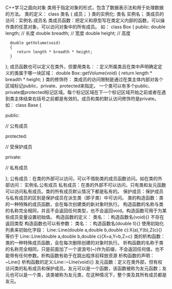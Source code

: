 C++学习之面向对象
类用于指定对象的形式，包含了数据表示法和用于处理数据的方法。
类的定义：
class 类名
{
成员；
}
类的实例化: 类名 实例名；
类成员的访问：实例名.成员名
类成员函数：把定义和原型写在类定义内部的函数，可以操作类的任意对象，可以访问对象中的所有成员。
如：
class Box
{
   public:
      double length;      // 长度
      double breadth;     // 宽度
      double height;      // 高度
   
      double getVolume(void)
      {
         return length * breadth * height;
      }
};
成员函数也可以定义在类外，但要用类名：：定义所属类且在类中声明确定定义的类属于哪一块区域：
double Box::getVolume(void)
{
    return length * breadth * height;
}
类的修饰符：
类成员的访问限制是通过在类主体内部对各个区域标记public、private、protected来指定。
一个类可以有多个public、private或protected标记区域。每个标记区域在下一个标记区域开始之前或者在遇到类主体结束右括号之前都是有效的。成员和类的默认访问修饰符是private。
如：
class Base {
 
   public:
 
  // 公有成员
 
   protected:
 
  // 受保护成员
 
   private:
 
  // 私有成员
 
};
公有成员：在类的外部可以访问，可以不借助类的成员函数访问。如在类的外部访问： 实例名.公有成员
私有成员：在类的外部不可以访问，只有类和友元函数可以访问私有成员。类的所有成员默认情况下都是私有的。
保护成员：保护成员与私有成员的区别是保护成员在派生类（即子类）中可访问。
类的构造函数：类的一种特殊的成员函数，会在每次创建类的新对象时执行。
构造函数的名称与类的名称完全相同，并且不会返回任何类型，也不会返回void。构造函数可用于为某些成员变量设置初始值。
构造函数的定义：
类名：：构造函数名(void){}   不存在返回类型
构造函数也可以有参数：   类名：：构造函数名(double ll){}
使用初始化列表来初始化字段：
Line::Line(double a,double b,double c):X(a),Y(b),Z(c){} 等价于 Line::Line(double a,double b,double c){X=a,Y=b,Z=c}
类的析构函数：类的一种特殊成员函数，会在每次删除创建的对象时执行。
析构函数的名称于类的名称完全相同，只是前面加了一个波浪号(~)作为前缀，不会返回任何值，也不能带有任何参数。析构函数有助于在跳出程序前释放资源
析构函数的声明：~Line()
析构函数的定义:Line::~LIne(void){}
友元函数：定义在类外部，但有权访问类的私有成员和保护成员。友元可以是一个函数，该函数被称为友元函数；友元也可以是一个类，该类被称为友元类，在这种情况下，整个类及其所有成员都是友元。
